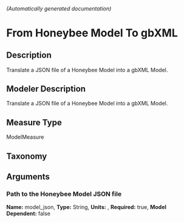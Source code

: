 

###### (Automatically generated documentation)

# From Honeybee Model To gbXML

## Description
Translate a JSON file of a Honeybee Model into a gbXML Model.

## Modeler Description
Translate a JSON file of a Honeybee Model into a gbXML Model.

## Measure Type
ModelMeasure

## Taxonomy


## Arguments


### Path to the Honeybee Model JSON file

**Name:** model_json,
**Type:** String,
**Units:** ,
**Required:** true,
**Model Dependent:** false





